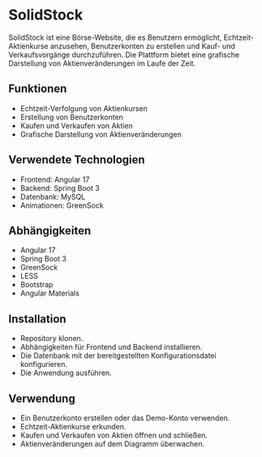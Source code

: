 # SolidStock

SolidStock ist eine Börse-Website, die es Benutzern ermöglicht, Echtzeit-Aktienkurse anzusehen, Benutzerkonten zu erstellen und Kauf- und Verkaufsvorgänge durchzuführen. Die Plattform bietet eine grafische Darstellung von Aktienveränderungen im Laufe der Zeit.

## Funktionen

- Echtzeit-Verfolgung von Aktienkursen
- Erstellung von Benutzerkonten
- Kaufen und Verkaufen von Aktien
- Grafische Darstellung von Aktienveränderungen

## Verwendete Technologien

- Frontend: Angular 17
- Backend: Spring Boot 3
- Datenbank: MySQL
- Animationen: GreenSock

## Abhängigkeiten

- Angular 17
- Spring Boot 3
- GreenSock
- LESS
- Bootstrap
- Angular Materials

## Installation

- Repository klonen.
- Abhängigkeiten für Frontend und Backend installieren.
- Die Datenbank mit der bereitgestellten Konfigurationsdatei konfigurieren.
- Die Anwendung ausführen.

## Verwendung

- Ein Benutzerkonto erstellen oder das Demo-Konto verwenden.
- Echtzeit-Aktienkurse erkunden.
- Kaufen und Verkaufen von Aktien öffnen und schließen.
- Aktienveränderungen auf dem Diagramm überwachen.
